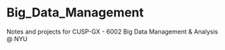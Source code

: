 # Big_Data_Management
Notes and projects for CUSP-GX - 6002 Big Data Management &amp; Analysis @ NYU

